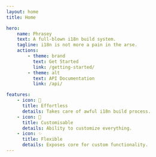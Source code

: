 ```yaml
---
layout: home
title: Home

hero:
    name: Phrasey
    text: A full-blown i18n build system.
    tagline: i18n is not more a pain in the arse.
    actions:
        - theme: brand
          text: Get Started
          link: /getting-started/
        - theme: alt
          text: API Documentation
          link: /api/

features:
    - icon: 💜
      title: Effortless
      details: Takes care of awful i18n build process.
    - icon: 🔧
      title: Customisable
      details: Ability to customize everything.
    - icon: ✨
      title: Flexible
      details: Exposes core for custom functionality.
---
```

